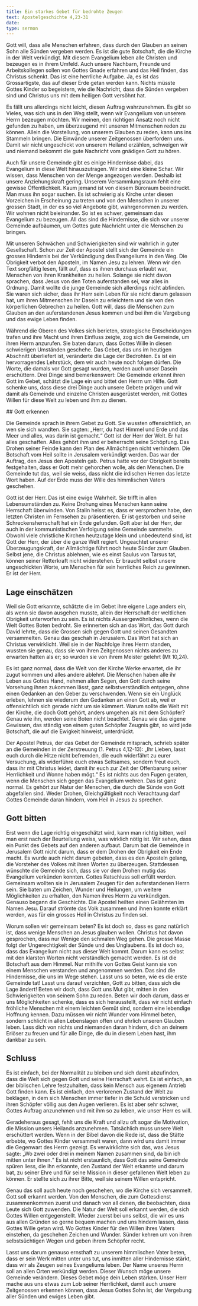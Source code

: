 ```yaml
---
title: Ein starkes Gebet für bedrohte Zeugen
text: Apostelgeschichte 4,23-31
date: 
type: sermon
---
```


Gott will, dass alle Menschen erfahren, dass durch den Glauben an seinen Sohn alle Sünden vergeben werden. Es ist die gute Botschaft, die die Kirche in der Welt verkündigt. Mit diesem Evangelium leben alle Christen und bezeugen es in ihrem Umfeld. Auch unsere Nachbarn, Freunde und Arbeitskollegen sollen von Gottes Gnade erfahren und das Heil finden, das Christus schenkt. Das ist eine herrliche Aufgabe. Ja, es ist das Grossartigste, das auf dieser Erde getan werden kann. Nichts müsste Gottes Kinder so begeistern, wie die Nachricht, dass die Sünden vergeben sind und Christus uns mit dem heiligen Gott versöhnt hat.

Es fällt uns allerdings nicht leicht, diesen Auftrag wahrzunehmen. Es gibt so Vieles, was sich uns in den Weg stellt, wenn wir Evangelium von unserem Herrn bezeugen möchten. Wir meinen, den richtigen Ansatz noch nicht gefunden zu haben, um überzeugend mit unseren Mitmenschen reden zu können. Allein die Vorstellung, von unserem Glauben zu reden, kann uns ins Stammeln bringen. Die Einwände unserer Zeitgenossen überfordern uns. Damit wir nicht ungeschickt von unserem Heiland erzählen, schweigen wir und niemand bekommt die gute Nachricht vom gnädigen Gott zu hören.

Auch für unsere Gemeinde gibt es einige Hindernisse dabei, das Evangelium in diese Welt hinauszutragen. Wir sind eine kleine Schar. Wir wissen, dass Menschen von der Menge angezogen werden. Deshalb ist unsere Anziehungskraft gering. Unserem Versammlungsraum fehlt eine gewisse Öffentlichkeit. Kaum jemand ist von diesem Büroraum beeindruckt. Man muss ihn sogar suchen. Es ist schwierig als Kirche unter diesen Vorzeichen in Erscheinung zu treten und von den Menschen in unserer grossen Stadt, in der es so viel Angebote gibt, wahrgenommen zu werden. Wir wohnen nicht beieinander. So ist es schwer, gemeinsam das Evangelium zu bezeugen. All das sind die Hindernisse, die sich vor unserer Gemeinde aufbäumen, um Gottes gute Nachricht unter die Menschen zu bringen.

Mit unseren Schwächen und Schwierigkeiten sind wir wahrlich in guter Gesellschaft. Schon zur Zeit der Apostel stellt sich der Gemeinde ein grosses Hindernis bei der Verkündigung des Evangeliums in den Weg. Die Obrigkeit verbot den Aposteln, im Namen Jesu zu lehren. Wenn wir den Text sorgfältig lesen, fällt auf, dass es ihnen durchaus erlaubt war, Menschen von ihren Krankheiten zu heilen. Solange sie nicht davon sprachen, dass Jesus von den Toten auferstanden sei, war alles in Ordnung. Damit wollte die junge Gemeinde sich allerdings nicht abfinden. Sie waren sich sicher, dass ihr Herr sein Leben für sie nicht darum gelassen hat, um ihren Mitmenschen ihr Dasein zu erleichtern und sie von den körperlichen Gebrechen zu heilen. Gott will, dass die Menschen zum Glauben an den auferstandenen Jesus kommen und bei ihm die Vergebung und das ewige Leben finden.

Während die Oberen des Volkes sich berieten, strategische Entscheidungen trafen und ihre Macht und ihren Einfluss zeigte, zog sich die Gemeinde, um ihren Herrn anzurufen. Sie baten darum, dass Gottes Wille in diesen schwierigen Umständen geschehe. Das Gebet, das uns im heutigen Abschnitt überliefert ist, veränderte die Lage der Bedrohten. Es ist ein hervorragendes Lehrstück, dem wir auch heute noch folgen dürfen. Die Worte, die damals vor Gott gesagt wurden, werden auch unser Dasein erschüttern. Drei Dinge sind bemerkenswert: Die Gemeinde erkennt ihren Gott im Gebet, schätzt die Lage ein und bittet den Herrn um Hilfe. Gott schenke uns, dass diese drei Dinge auch unsere Gebete prägen und wir damit als Gemeinde und einzelne Christen ausgerüstet werden, mit Gottes Willen für diese Welt zu leben und ihm zu dienen.

## Gott erkennen

Die Gemeinde sprach in ihrem Gebet zu Gott. Sie wussten offensichtlich, an wen sie sich wandten. Sie sagten: „Herr, du hast Himmel und Erde und das Meer und alles, was darin ist gemacht.“ Gott ist der Herr der Welt. Er hat alles geschaffen. Alles gehört ihm und er beherrscht seine Schöpfung. Das Drohen seiner Feinde kann den Plan des Allmächtigen nicht verhindern. Die Botschaft vom Heil sollte in Jerusalem verkündigt werden. Das war der Auftrag, den Jesus den Aposteln gab. Petrus hatte vor der Obrigkeit bereits festgehalten, dass er Gott mehr gehorchen wolle, als den Menschen. Die Gemeinde tut das, weil sie weiss, dass nicht die irdischen Herren das letzte Wort haben. Auf der Erde muss der Wille des himmlischen Vaters geschehen.

Gott ist der Herr. Das ist eine ewige Wahrheit. Sie trifft in allen Lebensumständen zu. Keine Drohung eines Menschen kann seine Herrschaft überwinden. Von Stalin heisst es, dass er versprochen habe, den letzten Christen im Fernsehen zu präsentieren. Er ist gestorben und seine Schreckensherrschaft hat ein Ende gefunden. Gott aber ist der Herr, der auch in der kommunistischen Verfolgung seine Gemeinde sammelte. Obwohl viele christliche Kirchen heutzutage klein und unbedeutend sind, ist Gott der Herr, der über die ganze Welt regiert. Ungeachtet unserer Überzeugungskraft, der Allmächtige führt noch heute Sünder zum Glauben. Selbst jene, die Christus ablehnen, wie es einst Saulus von Tarsus tat, können seiner Retterkraft nicht widerstehen. Er braucht selbst unsere ungeschickten Worte, um Menschen für sein herrliches Reich zu gewinnen. Er ist der Herr.

## Lage einschätzen

Weil sie Gott erkannte, schätzte die im Gebet ihre eigene Lage anders ein, als wenn sie davon ausgehen musste, allein der Herrschaft der weltlichen Obrigkeit unterworfen zu sein. Es ist nichts Aussergewöhnliches, wenn die Welt Gottes Boten bedroht. Sie erinnerten sich an das Wort, das Gott durch David lehrte, dass die Grossen sich gegen Gott und seinen Gesandten versammelten. Genau das geschah in Jerusalem. Das Wort hat sich an Christus verwirklicht. Weil sie in der Nachfolge ihres Herrn standen, wussten sie genau, dass sie von ihren Zeitgenossen nichts anderes zu erwarten hatten als er; so wurden sie von ihrem Meister gelehrt (Mt 10,24).

Es ist ganz normal, dass die Welt von der Kirche Werke erwartet, die ihr zugut kommen und alles andere ablehnt. Die Menschen haben alle ihr Leben aus Gottes Hand, nehmen allen Segen, den Gott durch seine Vorsehung ihnen zukommen lässt, ganz selbstverständlich entgegen, ohne einen Gedanken an den Geber zu verschwenden. Wenn sie ein Unglück erleben, lehnen sie wiederum den Gedanken an einen Gott ab, weil er offensichtlich sich gerade nicht um sie kümmert. Warum sollte die Welt mit der Kirche, die doch Gott gehört, anders umgehen als mit dem Schöpfer? Genau wie ihn, werden seine Boten nicht beachtet. Genau wie das eigene Gewissen, das ständig von einem guten Schöpfer Zeugnis gibt, so wird jede Botschaft, die auf die Ewigkeit hinweist, unterdrückt.

Der Apostel Petrus, der das Gebet der Gemeinde mitsprach, schrieb später an die Gemeinden in der Zerstreuung (1. Petrus 4,12-13): „Ihr Lieben, lasst euch durch die Hitze nicht befremden, die euch widerfährt zu eurer Versuchung, als widerführe euch etwas Seltsames, sondern freut euch, dass ihr mit Christus leidet, damit ihr euch zur Zeit der Offenbarung seiner Herrlichkeit und Wonne haben mögt.“ Es ist nichts aus den Fugen geraten, wenn die Menschen sich gegen das Evangelium wehren. Das ist ganz normal. Es gehört zur Natur der Menschen, die durch die Sünde von Gott abgefallen sind. Weder Drohen, Gleichgültigkeit noch Verachtaung darf Gottes Gemeinde daran hindern, vom Heil in Jesus zu sprechen.


## Gott bitten

Erst wenn die Lage richtig eingeschätzt wird, kann man richtig bitten, weil man erst nach der Beurteilung weiss, was wirklich nötig ist. Wir sehen, dass ein Punkt des Gebets auf den anderen aufbaut. Darum bat die Gemeinde in Jerusalem Gott nicht darum, dass er dem Drohen der Obrigkeit ein Ende macht. Es wurde auch nicht darum gebeten, dass es den Aposteln gelang, die Vorsteher des Volkes mit ihren Worten zu überzeugen. Stattdessen wünschte die Gemeinde sich, dass sie vor dem Drohen mutig das Evangelium verkünden konnten. Gottes Ratschluss soll erfüllt werden. Gemeinsam wollten sie in Jerusalem Zeugen für den auferstandenen Herrn sein. Sie baten um Zeichen, Wunder und Heilungen, um weitere Möglichkeiten zu erhalten, den Namen ihres Herrn zu verkündigen. Genauso begann die Geschichte. Die Apostel heilten einen Gelähmten im Namen Jesu. Darauf strömte das Volk zusammen und ihnen konnte erklärt werden, was für ein grosses Heil in Christus zu finden sei.

Worum sollen wir gemeinsam beten? Es ist doch so, dass es ganz natürlich ist, dass wenige Menschen an Jesus glauben wollen. Christus hat davon gesprochen, dass nur Wenige den schmalen Weg gehen. Die grosse Masse folgt der Ungerechtigkeit der Sünde und des Unglaubens. Es ist doch so, dass das Evangelium nicht aus dieser Welt kommt. Darum kann es selbst mit den klarsten Worten nicht verständlich gemacht werden. Es ist die Botschaft aus dem Himmel. Nur mithilfe von Gottes Geist kann sie von einem Menschen verstanden und angenommen werden. Das sind die Hindernisse, die uns im Wege stehen. Lasst uns so beten, wie es die erste Gemeinde tat! Lasst uns darauf verzichten, Gott zu bitten, dass sich die Lage ändert! Beten wir doch, dass Gott uns Mut gibt, mitten in den Schwierigkeiten von seinem Sohn zu reden. Beten wir doch darum, dass er uns Möglichkeiten schenke, dass es sich herausstellt, dass wir nicht einfach fröhliche Menschen mit einem leichten Gemüt sind, sondern eine lebendige Hoffnung kennen. Dazu müssen wir nicht Wunder vom Himmel beten, sondern schlicht in allen Lebenslagen offen und ehrlich unseren Glauben leben. Lass dich von nichts und niemanden daran hindern, dich an deinem Erlöser zu freuen und für alle Dinge, die du in diesem Leben hast, ihm dankbar zu sein.

## Schluss

Es ist einfach, bei der Normalität zu bleiben und sich damit abzufinden, dass die Welt sich gegen Gott und seine Herrschaft wehrt. Es ist einfach, an der biblischen Lehre festzuhalten, dass kein Mensch aus eigenem Antrieb Gott finden kann. Es ist einfach, den verlorenen Zustand der Welt zu beklagen, in dem sich Menschen immer tiefer in die Schuld verstricken und ihren Schöpfer völlig aus den Augen verlieren. Es ist aber sehr schwer, Gottes Auftrag anzunehmen und mit ihm so zu leben, wie unser Herr es will.

Geradeheraus gesagt, fehlt uns die Kraft und allzu oft sogar die Motivation, die Mission unsers Heilands anzunehmen. Tatsächlich muss unsere Welt erschüttert werden. Wenn in der Bibel davon die Rede ist, dass die Stätte erbebte, wo Gottes Kinder versammelt waren, dann wird uns damit immer die Gegenwart des Herrn gezeigt. Es verwirklichte sich das, was Jesus sagte: „Wo zwei oder drei in meinem Namen zusammen sind, da bin ich mitten unter ihnen.“ Es ist nicht erstaunlich, dass Gott das seine Gemeinde spüren liess, die ihn erkannte, den Zustand der Welt erkannte und darum bat, zu seiner Ehre und für seine Mission in dieser gefallenen Welt leben zu können. Er stellte sich zu ihrer Bitte, weil sie seinem Willen entspricht.

Genau das soll auch heute noch geschehen, wo die Kirche sich versammelt. Gott soll erkannt werden. Von den Menschen, die zum Gottesdienst zusammenkommen zuerst und danach von all denen, die beobachten, dass Leute sich Gott zuwenden. Die Natur der Welt soll erkannt werden, die sich Gottes Willen entgegenstellt. Wieder zuerst bei uns selbst, die wir es uns aus allen Gründen so gerne bequem machen und uns hindern lassen, dass Gottes Wille getan wird. Wo Gottes Kinder für den Willen ihres Vaters einstehen, da geschehen Zeichen und Wunder. Sünder kehren um von ihren selbstsüchtigen Wegen und geben ihrem Schöpfer recht.

Lasst uns darum genauso ernsthaft zu unserem himmlischen Vater beten, dass er sein Werk mitten unter uns tut, uns inmitten aller Hindernisse stärkt, dass wir als Zeugen seines Evangeliums leben. Der Name unseres Herrn soll an allen Orten verkündigt werden. Dieser Wunsch möge unsere Gemeinde verändern. Dieses Gebet möge dein Leben stärken. Unser Herr mache aus uns etwas zum Lob seiner Herrlichkeit, damit auch unsere Zeitgenossen erkennen können, dass Jesus Gottes Sohn ist, der Vergebung aller Sünden und ewiges Leben gibt.

